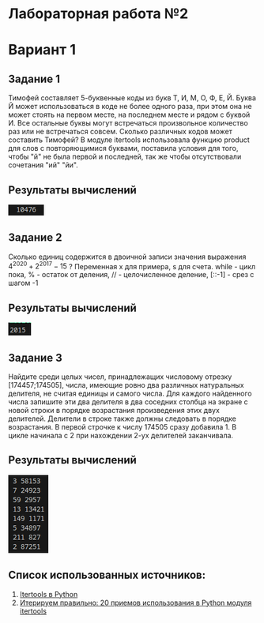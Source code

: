 # Лабораторная работа №2
# Вариант 1
## Задание 1
Тимофей составляет 5-буквенные коды из букв Т, И, М, О, Ф, Е, Й. Буква Й может использоваться в коде не более одного раза, при этом она не может стоять на первом месте, на последнем месте и рядом с буквой И. Все остальные буквы могут встречаться произвольное количество раз или не встречаться совсем. Сколько различных кодов может составить Тимофей?
В модуле itertools использовала функцию product для слов с повторяющимися буквами, поставила условия для того, чтобы "й" не была первой и последней, так же чтобы отсутствовали сочетания "ий" "йи". 
## Результаты вычислений
![Alt text](image.png)

## Задание 2
Сколько единиц содержится в двоичной записи значения выражения $4^{2020}+2^{2017}-15$ ?
Переменная х для примера, s для счета. while - цикл пока, % - остаток от деления, // - целочисленное деление, [::-1] - срез с шагом -1
## Результаты вычислений
![Alt text](image-1.png)
## Задание 3
Найдите среди целых чисел, принадлежащих числовому отрезку [174457;174505], числа, имеющие ровно два различных натуральных делителя, не считая единицы и самого числа. Для каждого найденного числа запишите эти два делителя в два соседних столбца на экране с новой строки в порядке возрастания произведения этих двух делителей. Делители в строке также должны следовать в порядке возрастания. 
В первой строчке к числу 174505 сразу добавила 1. В цикле начинала с 2 при нахождении 2-ух делителей заканчивала.
## Результаты вычислений
![Alt text](image-2.png)

## Список использованных источников:
1. [Itertools в Python](https://habr.com/ru/companies/otus/articles/529356/)
2. [Итерируем правильно: 20 приемов использования в Python модуля itertools](https://proglib.io/p/iteriruemsya-pravilno-20-priemov-ispolzovaniya-v-python-modulya-itertools-2020-01-03)

